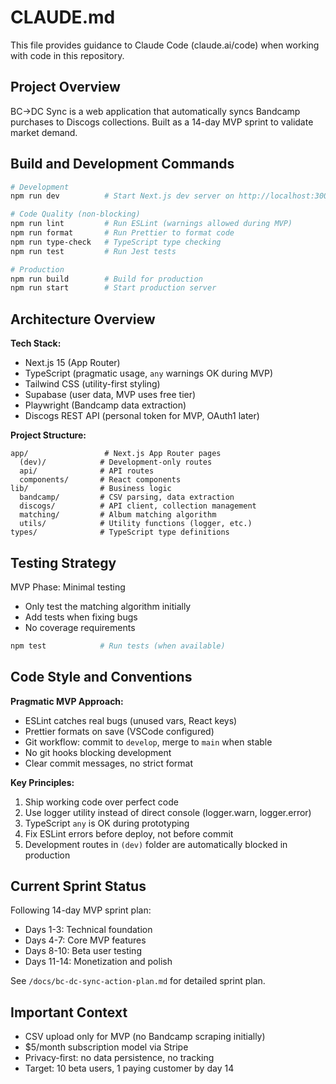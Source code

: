 # CLAUDE.md

This file provides guidance to Claude Code (claude.ai/code) when working with code in this repository.

## Project Overview

BC→DC Sync is a web application that automatically syncs Bandcamp purchases to Discogs collections. Built as a 14-day MVP sprint to validate market demand.

## Build and Development Commands

```bash
# Development
npm run dev          # Start Next.js dev server on http://localhost:3000

# Code Quality (non-blocking)
npm run lint         # Run ESLint (warnings allowed during MVP)
npm run format       # Run Prettier to format code
npm run type-check   # TypeScript type checking
npm run test         # Run Jest tests

# Production
npm run build        # Build for production
npm run start        # Start production server
```

## Architecture Overview

**Tech Stack:**
- Next.js 15 (App Router)
- TypeScript (pragmatic usage, `any` warnings OK during MVP)
- Tailwind CSS (utility-first styling)
- Supabase (user data, MVP uses free tier)
- Playwright (Bandcamp data extraction)
- Discogs REST API (personal token for MVP, OAuth1 later)

**Project Structure:**
```
app/                 # Next.js App Router pages
  (dev)/            # Development-only routes
  api/              # API routes
  components/       # React components
lib/                # Business logic
  bandcamp/         # CSV parsing, data extraction
  discogs/          # API client, collection management
  matching/         # Album matching algorithm
  utils/            # Utility functions (logger, etc.)
types/              # TypeScript type definitions
```

## Testing Strategy

MVP Phase: Minimal testing
- Only test the matching algorithm initially
- Add tests when fixing bugs
- No coverage requirements

```bash
npm test            # Run tests (when available)
```

## Code Style and Conventions

**Pragmatic MVP Approach:**
- ESLint catches real bugs (unused vars, React keys)
- Prettier formats on save (VSCode configured)
- Git workflow: commit to `develop`, merge to `main` when stable
- No git hooks blocking development
- Clear commit messages, no strict format

**Key Principles:**
1. Ship working code over perfect code
2. Use logger utility instead of direct console (logger.warn, logger.error)
3. TypeScript `any` is OK during prototyping
4. Fix ESLint errors before deploy, not before commit
5. Development routes in `(dev)` folder are automatically blocked in production

## Current Sprint Status

Following 14-day MVP sprint plan:
- Days 1-3: Technical foundation
- Days 4-7: Core MVP features
- Days 8-10: Beta user testing
- Days 11-14: Monetization and polish

See `/docs/bc-dc-sync-action-plan.md` for detailed sprint plan.

## Important Context

- CSV upload only for MVP (no Bandcamp scraping initially)
- $5/month subscription model via Stripe
- Privacy-first: no data persistence, no tracking
- Target: 10 beta users, 1 paying customer by day 14